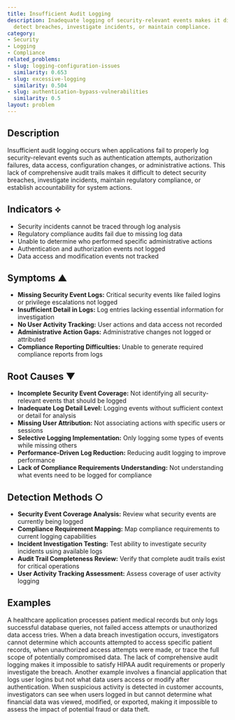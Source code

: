 ```yaml
---
title: Insufficient Audit Logging
description: Inadequate logging of security-relevant events makes it difficult to
  detect breaches, investigate incidents, or maintain compliance.
category:
- Security
- Logging
- Compliance
related_problems:
- slug: logging-configuration-issues
  similarity: 0.653
- slug: excessive-logging
  similarity: 0.504
- slug: authentication-bypass-vulnerabilities
  similarity: 0.5
layout: problem
---
```


## Description

Insufficient audit logging occurs when applications fail to properly log security-relevant events such as authentication attempts, authorization failures, data access, configuration changes, or administrative actions. This lack of comprehensive audit trails makes it difficult to detect security breaches, investigate incidents, maintain regulatory compliance, or establish accountability for system actions.

## Indicators ⟡

- Security incidents cannot be traced through log analysis
- Regulatory compliance audits fail due to missing log data
- Unable to determine who performed specific administrative actions
- Authentication and authorization events not logged
- Data access and modification events not tracked

## Symptoms ▲

- **Missing Security Event Logs:** Critical security events like failed logins or privilege escalations not logged
- **Insufficient Detail in Logs:** Log entries lacking essential information for investigation
- **No User Activity Tracking:** User actions and data access not recorded
- **Administrative Action Gaps:** Administrative changes not logged or attributed
- **Compliance Reporting Difficulties:** Unable to generate required compliance reports from logs

## Root Causes ▼

- **Incomplete Security Event Coverage:** Not identifying all security-relevant events that should be logged
- **Inadequate Log Detail Level:** Logging events without sufficient context or detail for analysis
- **Missing User Attribution:** Not associating actions with specific users or sessions
- **Selective Logging Implementation:** Only logging some types of events while missing others
- **Performance-Driven Log Reduction:** Reducing audit logging to improve performance
- **Lack of Compliance Requirements Understanding:** Not understanding what events need to be logged for compliance

## Detection Methods ○

- **Security Event Coverage Analysis:** Review what security events are currently being logged
- **Compliance Requirement Mapping:** Map compliance requirements to current logging capabilities
- **Incident Investigation Testing:** Test ability to investigate security incidents using available logs
- **Audit Trail Completeness Review:** Verify that complete audit trails exist for critical operations
- **User Activity Tracking Assessment:** Assess coverage of user activity logging

## Examples

A healthcare application processes patient medical records but only logs successful database queries, not failed access attempts or unauthorized data access tries. When a data breach investigation occurs, investigators cannot determine which accounts attempted to access specific patient records, when unauthorized access attempts were made, or trace the full scope of potentially compromised data. The lack of comprehensive audit logging makes it impossible to satisfy HIPAA audit requirements or properly investigate the breach. Another example involves a financial application that logs user logins but not what data users access or modify after authentication. When suspicious activity is detected in customer accounts, investigators can see when users logged in but cannot determine what financial data was viewed, modified, or exported, making it impossible to assess the impact of potential fraud or data theft.